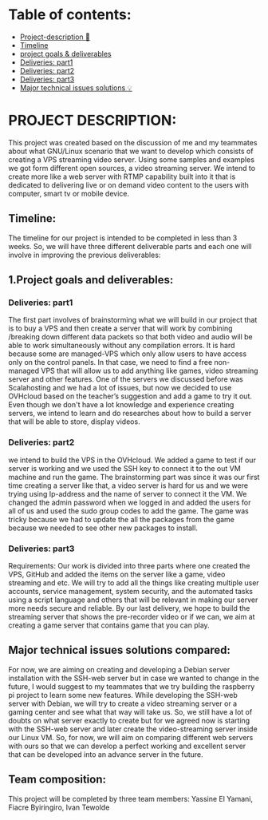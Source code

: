 # Table of contents:
- [Project-description :newspaper:](#PROJECT-DESCRIPTION)
- [Timeline](##Timeline)
- [project goals & deliverables](##Project-goals-and-deliverables)
- [Deliveries: part1](###deliveries-part1)
- [Deliveries: part2](###deliveries-part2)
- [Deliveries: part3](###deliveries-part3)
- [Major technical issues solutions :bulb:](##Major-technical-issues-solutions-compared)
# PROJECT DESCRIPTION:
	
This project was created based on the discussion of me and my teammates about what GNU/Linux scenario that we want to develop which consists of creating a VPS streaming video server. Using some samples and examples we got form different open sources, a video streaming server. We intend to create more like a web server with RTMP capability built into it that is dedicated to delivering live or on demand video content to the users with computer, smart tv or mobile device.


## Timeline: 

The timeline for our project is intended to be completed in less than 3 weeks. So, we will have three different deliverable parts and each one will involve in improving the previous deliverables:

## 1.Project goals and deliverables:
### Deliveries: part1

The first part involves of brainstorming what we will build in our project that is to buy a VPS and then create a server that will work by combining /breaking down different data packets so that both video and audio will be able to work simultaneously without any compilation errors. It is hard because some are managed-VPS which only allow users to have access only on the control panels. In that case, we need to find a free non-managed VPS that will allow us to add anything like games, video streaming server and other features. One of the servers we discussed before was Scalahosting and we had a lot of issues, but now we decided to use OVHcloud based on the teacher’s suggestion and add a game to try it out. Even though we don't have a lot knowledge and experience creating servers, we intend to learn and do researches about how to build a server that will be able to store, display videos. 

### Deliveries: part2
we intend to build the VPS in the OVHcloud. We added a game to test if our server is working and we used the SSH key to connect it to the out VM machine and run the game. The brainstorming part was since it was our first time creating a server like that, a video server is hard for us and we were trying using Ip-address and the name of server to connect it the VM. We changed the admin password when we logged in and added the users for all of us and used the sudo group codes to add the game. The game was tricky because we had to update the all the packages from the game because we needed to see other new packages to install.  

### Deliveries: part3
Requirements: Our work is divided into three parts where one created the VPS, GitHub and added the items on the server like a game, video streaming and etc. We will try to add all the things like creating multiple user accounts, service management, system security, and the automated tasks using a script language and others that will be relevant in making our server more needs secure and reliable. By our last delivery, we hope to build the streaming server that shows the pre-recorder video or if we can, we aim at creating a game server that contains game that you can play. 



## Major technical issues solutions compared:
 
For now, we are aiming on creating and developing a Debian server installation with the SSH-web server but in case we wanted to change in the future, I would suggest to my teammates that we try building the raspberry pi project to learn some new features. While developing the SSH-web server with Debian, we will try to create a video streaming server or a gaming center and see what that way will take us. So, we still have a lot of doubts on what server exactly to create but for we agreed now is starting with the SSH-web server and later create the video-streaming server inside our Linux VM. So, for now, we will aim on comparing different web servers with ours so that we can develop a perfect working and excellent server that can be developed into an advance server in the future.


## Team composition: 

This project will be completed by three team members: Yassine El Yamani, Fiacre Byiringiro, Ivan Tewolde 
